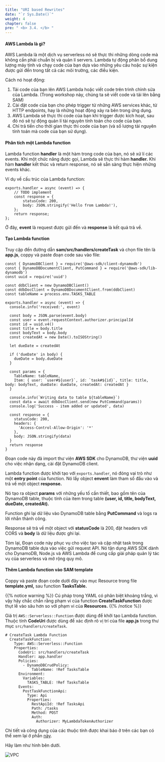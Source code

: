 ```yaml
---
title: "URI based Rewrites"
date: "`r Sys.Date()`"
weight: 4
chapter: false
pre: " <b> 3.4. </b> "
---
```


#### AWS Lambda là gì?

AWS Lambda là một dịch vụ serverless nó sẽ thực thi những dòng code mà không cần phải chuẩn bị và quản lí servers. Lambda tự động phân bổ dung lượng máy tính và chạy code của bạn dựa vào những yêu cầu hoặc sự kiện được gửi đến trong tất cả các môi trường, các điều kiện.

Cách nó hoạt động:

1. Tải code của bạn lên AWS Lambda hoặc viết code trên trình chỉnh sửa của Lambda. (Trong workshop này, chúng ta sẽ viết code và tải lên bằng SAM)
2. Cài đặt code của bạn cho phép trigger từ những AWS services khác, từ HTTP endpoints, hay là những hoạt động xảy ra bên trong ứng dụng.
3. AWS Lambda sẽ thực thi code của bạn khi trigger được kích hoạt, sau đó nó sẽ tự động quản lí tài nguyên tính toán cho code của bạn.
4. Chỉ trả tiền cho thời gian thực thi code của bạn (và số lượng tài nguyên tính toán mà code của bạn sử dụng).

#### Phân tích một Lambda function

Lambda function **handler** là một hàm trong code của bạn, nó sẽ xử lí các events. Khi một chức năng được gọi, Lambda sẽ thực thi hàm **handler.** Khi hàm **handler** kết thúc và return response, nó sẽ sẵn sàng thực hiện những events khác.

Ví dụ về cấu trúc của Lambda function:

```
exports.handler = async (event) => {
    // TODO implement
    const response = {
        statusCode: 200,
        body: JSON.stringify('Hello from Lambda!'),
    };
    return response;
};

```

Ở đây, **event** là request được gửi đến và **response** là kết quả trả về.

#### Tạo Lambda function

Truy cập đến đường dẫn **sam/src/handlers/createTask** và chọn file tên là **app.js**, coppy và paste đoạn code sau vào file:

```
const { DynamoDBClient } = require('@aws-sdk/client-dynamodb')
const { DynamoDBDocumentClient, PutCommand } = require('@aws-sdk/lib-dynamodb')
const uuid = require('uuid')

const ddbClient = new DynamoDBClient()
const ddbDocClient = DynamoDBDocumentClient.from(ddbClient)
const tableName = process.env.TASKS_TABLE

exports.handler = async (event) => {
  console.info('received:', event)

  const body = JSON.parse(event.body)
  const user = event.requestContext.authorizer.principalId
  const id = uuid.v4()
  const title = body.title
  const bodyText = body.body
  const createdAt = new Date().toISOString()

  let dueDate = createdAt

  if ('dueDate' in body) {
    dueDate = body.dueDate
  }

  const params = {
    TableName: tableName,
    Item: { user: `user#${user}`, id: `task#${id}`, title: title, body: bodyText, dueDate: dueDate, createdAt: createdAt }
  }

  console.info(`Writing data to table ${tableName}`)
  const data = await ddbDocClient.send(new PutCommand(params))
  console.log('Success - item added or updated', data)

  const response = {
    statusCode: 200,
    headers: {
      'Access-Control-Allow-Origin': '*'
    },
    body: JSON.stringify(data)
  }
  return response
}

```

Đoạn code này đã import thư viện **AWS SDK** cho DynamoDB, thư viện **uuid** cho việc nhận dạng, cài đặt DynamoDB client.

Lambda function được khởi tạo với `exports.handler`, nó đóng vai trò như một **entry point** của function. Nó lấy object **envent** làm tham số đầu vào và trả về một object **response.**

Nó tạo ra object **params** với những yếu tố cần thiết, bao gồm tên của DynamoDB table, thuộc tính của item trong table **(user, id, title, bodyText, dueDate, createdAt).**

Function ghi lại dữ liệu vào DynamoDB table bằng **PutCommand** và logs ra lời nhắn thành công.

Response sẽ trả về một object với **statusCode** là 200, đặt headers với CORS và **body** là dữ liệu được ghi lại.

Tóm lại, Đoạn code này phục vụ cho việc tạo và cập nhật task trong DynamoDB table dựa vào việc gửi request API. Nó tận dụng AWS SDK dành cho DynamoDB, Node.js và AWS Lambda để cung cấp giải pháp quản lý tác vụ của serverless và mở rộng quy mô.

#### Thêm Lambda function vào SAM template

Coppy và paste đoạn code dưới đây vào mục Resource trong file **template.yml,** sau function **TasksTable.**

{{% notice warning %}}
Cú pháp trong YAML có phân biệt khoảng trắng, vì vậy hãy chắc chắn rằng phạm vi của function **CreateTaskFunction** được thụt lề vào sâu hơn so với phạm vi của **Resources.**
{{% /notice %}}

Giá trị `AWS::Serverless::Function` được dùng để khởi tạo Lambda function. Thuộc tính **CodeUri** được dùng để xác định rõ vị trí của file **app.js** trong thư mục `src/handlers/createTask`.

```
# CreateTask Lambda Function
  CreateTaskFunction:
    Type: AWS::Serverless::Function
    Properties:
      CodeUri: src/handlers/createTask
      Handler: app.handler
      Policies:
        - DynamoDBCrudPolicy:
            TableName: !Ref TasksTable
      Environment:
        Variables:
          TASKS_TABLE: !Ref TasksTable
      Events:
        PostTaskFunctionApi:
          Type: Api
          Properties:
            RestApiId: !Ref TasksApi
            Path: /tasks
            Method: POST
            Auth:
              Authorizer: MyLambdaTokenAuthorizer

```

Chi tiết và công dụng của các thuộc tính được khai báo ở trên các bạn có thể xem lại ở phần [này](/vi/3-serverlessbackend/).

Hãy làm như hình bên dưới.

![VPC](/images/3.serverlessbackend/3.2-lambdafunction/3.2-1.png)
